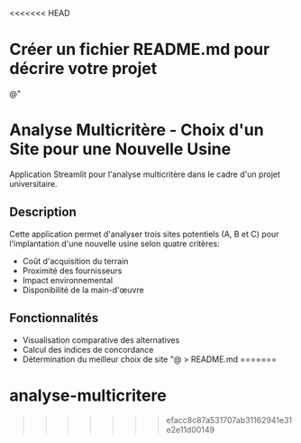 <<<<<<< HEAD
# Créer un fichier README.md pour décrire votre projet
@"
# Analyse Multicritère - Choix d'un Site pour une Nouvelle Usine

Application Streamlit pour l'analyse multicritère dans le cadre d'un projet universitaire.

## Description
Cette application permet d'analyser trois sites potentiels (A, B et C) pour l'implantation d'une nouvelle usine selon quatre critères:
- Coût d'acquisition du terrain
- Proximité des fournisseurs
- Impact environnemental
- Disponibilité de la main-d'œuvre

## Fonctionnalités
- Visualisation comparative des alternatives
- Calcul des indices de concordance
- Détermination du meilleur choix de site
"@ > README.md
=======
# analyse-multicritere
>>>>>>> efacc8c87a531707ab31162941e31e2e11d00149
